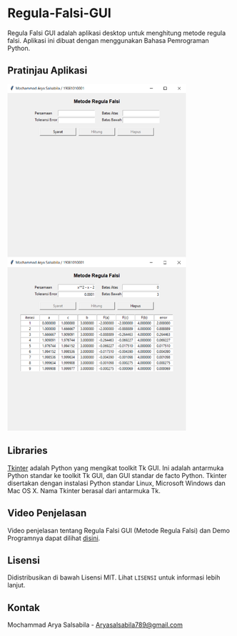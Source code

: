# Regula-Falsi-GUI

Regula Falsi GUI adalah aplikasi desktop untuk menghitung metode regula falsi. Aplikasi ini dibuat dengan menggunakan Bahasa Pemrograman Python.

## Pratinjau Aplikasi

<p>
<img width="400px" src="https://github.com/arryaaas/Regula-Falsi-GUI/blob/master/image-1.png"/>
<img width="400px" src="https://github.com/arryaaas/Regula-Falsi-GUI/blob/master/image-2.png"/>
</p>

## Libraries
[Tkinter](https://docs.python.org/3/library/tkinter.html) adalah Python yang mengikat toolkit Tk GUI. Ini adalah antarmuka Python standar ke toolkit Tk GUI, dan GUI standar de facto Python. Tkinter disertakan dengan instalasi Python standar Linux, Microsoft Windows dan Mac OS X. Nama Tkinter berasal dari antarmuka Tk.

## Video Penjelasan 

Video penjelasan tentang Regula Falsi GUI (Metode Regula Falsi) dan Demo Programnya dapat dilihat [disini](https://youtu.be/fUOBlCoBEGA).

## Lisensi

Didistribusikan di bawah Lisensi MIT. Lihat `LISENSI` untuk informasi lebih lanjut.

## Kontak

Mochammad Arya Salsabila - Aryasalsabila789@gmail.com
